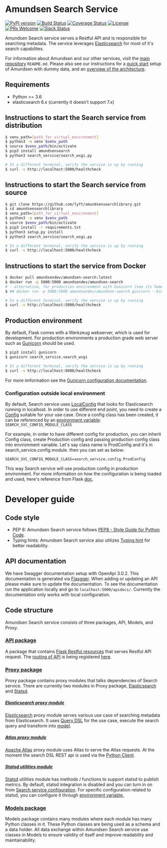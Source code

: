 # Amundsen Search Service
[![PyPI version](https://badge.fury.io/py/amundsen-search.svg)](https://badge.fury.io/py/amundsen-search)
[![Build Status](https://api.travis-ci.com/lyft/amundsensearchlibrary.svg?branch=master)](https://travis-ci.com/lyft/amundsensearchlibrary)
[![Coverage Status](https://img.shields.io/codecov/c/github/lyft/amundsensearchlibrary/master.svg)](https://codecov.io/github/lyft/amundsensearchlibrary?branch=master)
[![License](https://img.shields.io/:license-Apache%202-blue.svg)](LICENSE)
[![PRs Welcome](https://img.shields.io/badge/PRs-welcome-brightgreen.svg)](https://img.shields.io/badge/PRs-welcome-brightgreen.svg)
[![Slack Status](https://img.shields.io/badge/slack-join_chat-white.svg?logo=slack&style=social)](https://join.slack.com/t/amundsenworkspace/shared_invite/enQtNTk2ODQ1NDU1NDI0LTc3MzQyZmM0ZGFjNzg5MzY1MzJlZTg4YjQ4YTU0ZmMxYWU2MmVlMzhhY2MzMTc1MDg0MzRjNTA4MzRkMGE0Nzk)

Amundsen Search service serves a Restful API and is responsible for searching metadata. The service leverages [Elasticsearch](https://www.elastic.co/products/elasticsearch "Elasticsearch") for most of it's search capabilites.

For information about Amundsen and our other services, visit the [main repository](https://github.com/lyft/amundsen#amundsen) `README.md`. Please also see our instructions for a [quick start](https://github.com/lyft/amundsen/blob/master/docs/installation.md#bootstrap-a-default-version-of-amundsen-using-docker) setup  of Amundsen with dummy data, and an [overview of the architecture](https://github.com/lyft/amundsen/blob/master/docs/architecture.md#architecture).

## Requirements

- Python >= 3.6
- elasticsearch 6.x (currently it doesn't support 7.x)


## Instructions to start the Search service from distribution

```bash
$ venv_path=[path_for_virtual_environment]
$ python3 -m venv $venv_path
$ source $venv_path/bin/activate
$ pip3 install amundsensearch
$ python3 search_service/search_wsgi.py

# In a different terminal, verify the service is up by running
$ curl -v http://localhost:5000/healthcheck
```


## Instructions to start the Search service from source

```bash
$ git clone https://github.com/lyft/amundsensearchlibrary.git
$ cd amundsensearchlibrary
$ venv_path=[path_for_virtual_environment]
$ python3 -m venv $venv_path
$ source $venv_path/bin/activate
$ pip3 install -r requirements.txt
$ python3 setup.py install
$ python3 search_service/search_wsgi.py

# In a different terminal, verify the service is up by running
$ curl -v http://localhost:5000/healthcheck
```

## Instructions to start the service from Docker

```bash
$ docker pull amundsendev/amundsen-search:latest
$ docker run -p 5000:5000 amundsendev/amundsen-search
# - alternative, for production environment with Gunicorn (see its homepage link below)
$ ## docker run -p 5000:5000 amundsendev/amundsen-search gunicorn --bind 0.0.0.0:5000 search_service.search_wsgi

# In a different terminal, verify the service is up by running
$ curl -v http://localhost:5000/healthcheck
```


## Production environment
By default, Flask comes with a Werkzeug webserver, which is used for development. For production environments a production grade web server such as [Gunicorn](https://gunicorn.org/ "Gunicorn") should be used.

```bash
$ pip3 install gunicorn
$ gunicorn search_service.search_wsgi

# In a different terminal, verify the service is up by running
$ curl -v http://localhost:8000/healthcheck
```
For more imformation see the [Gunicorn configuration documentation](https://docs.gunicorn.org/en/latest/run.html "documentation").

### Configuration outside local environment
By default, Search service uses [LocalConfig](https://github.com/lyft/amundsensearchlibrary/blob/master/search_service/config.py "LocalConfig") that looks for Elasticsearch running in localhost.
In order to use different end point, you need to create a [Config](https://github.com/lyft/amundsensearchlibrary/blob/master/search_service/config.py "Config") suitable for your use case. Once a config class has been created, it can be referenced by an [environment variable](https://github.com/lyft/amundsensearchlibrary/blob/master/search_service/search_wsgi.py "environment variable"): `SEARCH_SVC_CONFIG_MODULE_CLASS`

For example, in order to have different config for production, you can inherit Config class, create Production config and passing production config class into environment variable. Let's say class name is ProdConfig and it's in search_service.config module. then you can set as below:

`SEARCH_SVC_CONFIG_MODULE_CLASS=search_service.config.ProdConfig`

This way Search service will use production config in production environment. For more information on how the configuration is being loaded and used, here's reference from Flask [doc](http://flask.pocoo.org/docs/1.0/config/#development-production "doc").

# Developer guide
## Code style
- PEP 8: Amundsen Search service follows [PEP8 - Style Guide for Python Code](https://www.python.org/dev/peps/pep-0008/ "PEP8 - Style Guide for Python Code"). 
- Typing hints: Amundsen Search service also utilizes [Typing hint](https://docs.python.org/3/library/typing.html "Typing hint") for better readability.

## API documentation
We have Swagger documentation setup with OpenApi 3.0.2. This documentation is generated via [Flasgger](https://github.com/flasgger/flasgger). 
When adding or updating an API please make sure to update the documentation. To see the documentation run the application locally and go to `localhost:5000/apidocs/`. 
Currently the documentation only works with local configuration. 

## Code structure
Amundsen Search service consists of three packages, API, Models, and Proxy.

### [API package](https://github.com/lyft/amundsensearchlibrary/tree/master/search_service/api "API package")
A package that contains [Flask Restful resources](https://flask-restful.readthedocs.io/en/latest/api.html#flask_restful.Resource "Flask Restful resources") that serves Restful API request.
The [routing of API](https://flask-restful.readthedocs.io/en/latest/quickstart.html#resourceful-routing "routing of API") is being registered [here](https://github.com/lyft/amundsensearchlibrary/blob/master/search_service/__init__.py "here").

### [Proxy package](https://github.com/lyft/amundsensearchlibrary/tree/master/search_service/proxy "Proxy package")
Proxy package contains proxy modules that talks dependencies of Search service. There are currently two modules in Proxy package, [Elasticsearch](https://github.com/lyft/amundsensearchlibrary/blob/master/search_service/proxy/elasticsearch.py "Elasticsearch") and [Statsd](https://github.com/lyft/amundsensearchlibrary/blob/master/search_service/proxy/statsd_utilities.py "Statsd").

##### [Elasticsearch proxy module](https://github.com/lyft/amundsensearchlibrary/blob/master/search_service/proxy/elasticsearch.py "Elasticsearch proxy module")
[Elasticsearch](https://www.elastic.co/products/elasticsearch "Elasticsearch") proxy module serves various use case of searching metadata from Elasticsearch. It uses [Query DSL](https://www.elastic.co/guide/en/elasticsearch/reference/current/query-dsl.html "Query DSL") for the use case, execute the search query and transform into [model](https://github.com/lyft/amundsensearchlibrary/tree/master/search_service/models "model").

##### [Atlas proxy module](https://github.com/lyft/amundsensearchlibrary/blob/master/search_service/proxy/atlas.py "Atlas proxy module") 
[Apache Atlas](https://atlas.apache.org/ "Apache Atlas") proxy module uses Atlas to serve the Atlas requests. At the moment the search DSL REST api is used via the [Python Client](https://atlasclient.readthedocs.io/ "Atlas Client"). 


##### [Statsd utilities module](https://github.com/lyft/amundsensearchlibrary/blob/master/search_service/proxy/statsd_utilities.py "Statsd utilities module")
[Statsd](https://github.com/etsy/statsd/wiki "Statsd") utilities module has methods / functions to support statsd to publish metrics. By default, statsd integration is disabled and you can turn in on from [Search service configuration](https://github.com/lyft/amundsensearchlibrary/blob/master/search_service/config.py#L7 "Search service configuration").
For specific configuration related to statsd, you can configure it through [environment variable.](https://statsd.readthedocs.io/en/latest/configure.html#from-the-environment "environment variable.")

### [Models package](https://github.com/lyft/amundsensearchlibrary/tree/master/search_service/models "Models package")
Models package contains many modules where each module has many Python classes in it. These Python classes are being used as a schema and a data holder. All data exchange within Amundsen Search service use classes in Models to ensure validity of itself and improve readability and maintainability.

